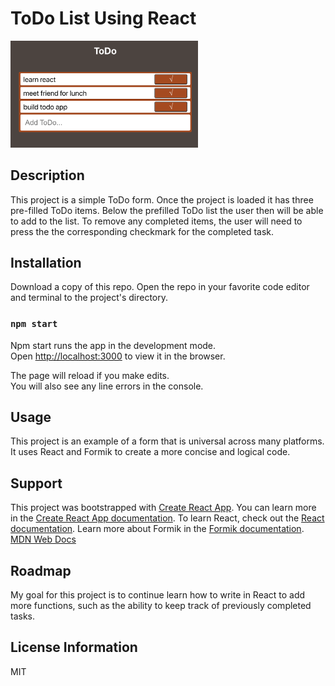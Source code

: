 # ToDo List Using React 

<img src= "todo.png" width='300'/>


## Description
This project is a simple ToDo form. Once the project is loaded it has three pre-filled ToDo items. Below the prefilled ToDo list the user then will be able to add to the list. To remove any completed items, the user will need to press the the corresponding checkmark for the completed task.



## Installation 
Download a copy of this repo. Open the repo in your favorite code editor and terminal to the project's directory.  

### `npm start`

Npm start runs the app in the development mode.\
Open [http://localhost:3000](http://localhost:3000) to view it in the browser.

The page will reload if you make edits.\
You will also see any line errors in the console.


## Usage
This project is an example of a form that is universal across many platforms. It uses React and Formik to create a more concise and logical code.

## Support
This project was bootstrapped with [Create React App](https://github.com/facebook/create-react-app).
You can learn more in the [Create React App documentation](https://facebook.github.io/create-react-app/docs/getting-started). To learn React, check out the [React documentation](https://reactjs.org/). Learn more about Formik in the [Formik documentation](https://formik.org/docs/overview).\
[MDN Web Docs](https://developer.mozilla.org/en-US/docs/Web/JavaScript)

## Roadmap
My goal for this project is to continue learn how to write in React to add more functions, such as the ability to keep track of previously completed tasks.

## License Information
MIT
